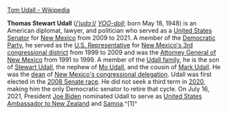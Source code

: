 ﻿[Tom Udall - Wikipedia](https://en.wikipedia.org/wiki/Tom_Udall)

**Thomas Stewart Udall** ([/ˈjudɔːl/](https://en.wikipedia.org/wiki/Help:IPA/English "Help:IPA/English") [*YOO-doll*](https://en.wikipedia.org/wiki/Help:Pronunciation_respelling_key "Help:Pronunciation respelling key"); born May 18, 1948) is an American diplomat, lawyer, and politician who served as a [United States Senator](https://en.wikipedia.org/wiki/United_States_Senate "United States Senate") for [New Mexico](https://en.wikipedia.org/wiki/New_Mexico "New Mexico") from 2009 to 2021. A member of the [Democratic Party](https://en.wikipedia.org/wiki/Democratic_Party_%28United_States%29 "Democratic Party (United States)"), he served as the [U.S. Representative](https://en.wikipedia.org/wiki/United_States_House_of_Representatives "United States House of Representatives") for [New Mexico's 3rd congressional district](https://en.wikipedia.org/wiki/New_Mexico%27s_3rd_congressional_district "New Mexico's 3rd congressional district") from 1999 to 2009 and was the [Attorney General of New Mexico](https://en.wikipedia.org/wiki/New_Mexico_Attorney_General%27s_Office "New Mexico Attorney General's Office") from 1991 to 1999. A member of the [Udall family](https://en.wikipedia.org/wiki/Udall_family "Udall family"), he is the son of [Stewart Udall](https://en.wikipedia.org/wiki/Stewart_Udall "Stewart Udall"), the nephew of [Mo Udall](https://en.wikipedia.org/wiki/Mo_Udall "Mo Udall"), and the cousin of [Mark Udall](https://en.wikipedia.org/wiki/Mark_Udall "Mark Udall"). He was the [dean](https://en.wikipedia.org/wiki/Dean_of_the_House "Dean of the House") of [New Mexico's congressional delegation](https://en.wikipedia.org/wiki/United_States_congressional_delegations_from_New_Mexico "United States congressional delegations from New Mexico"). Udall was first elected in the [2008 Senate race](https://en.wikipedia.org/wiki/2008_United_States_Senate_election_in_New_Mexico "2008 United States Senate election in New Mexico"). He did not seek a third term in [2020](https://en.wikipedia.org/wiki/2020_United_States_Senate_election_in_New_Mexico "2020 United States Senate election in New Mexico"), making him the only Democratic senator to retire that cycle. On July 16, 2021, President [Joe Biden](https://en.wikipedia.org/wiki/Joe_Biden "Joe Biden") nominated Udall to serve as [United States Ambassador to New Zealand](https://en.wikipedia.org/wiki/United_States_Ambassador_to_New_Zealand "United States Ambassador to New Zealand") and [Samoa](https://en.wikipedia.org/wiki/United_States_Ambassador_to_New_Zealand "United States Ambassador to New Zealand").^[1]^